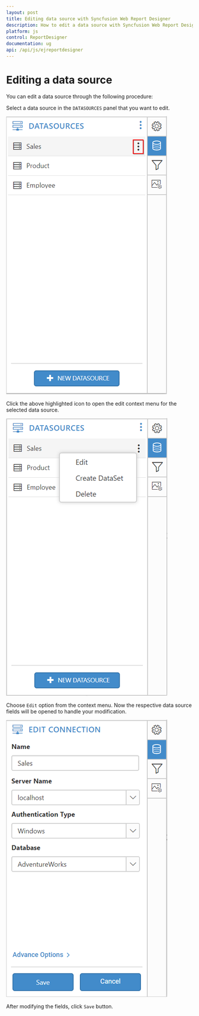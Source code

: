 ```yaml
---
layout: post
title: Editing data source with Syncfusion Web Report Designer
description: How to edit a data source with Syncfusion Web Report Designer
platform: js
control: ReportDesigner
documentation: ug
api: /api/js/ejreportdesigner
---
```


# Editing a data source

You can edit a data source through the following procedure:

Select a data source in the `DATASOURCES` panel that you want to edit.

![](images/Editing-Datasource.png)

Click the above highlighted icon to open the edit context menu for the selected data source.

![](images/Edit-Context.png)

Choose `Edit` option from the context menu. Now the respective data source fields will be opened to handle your modification.

![](images/Edit-Window.png)

After modifying the fields, click `Save` button.

